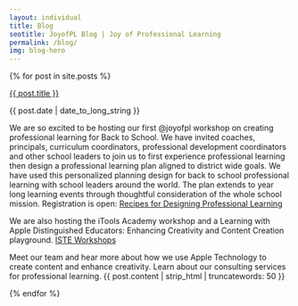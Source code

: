 ```yaml
---
layout: individual
title: Blog
seotitle: JoyofPL Blog | Joy of Professional Learning
permalink: /blog/
img: blog-hero
---
```


{% for post in site.posts %}
<div class="post-area">
  <a href="{{ post.url | prepend: site.baseurl }}" class="bold">{{ post.title }}</a>
  <p class="post-date">{{ post.date | date_to_long_string }}</p>
  <p>We are so excited to be hosting our first @joyofpl workshop on creating professional learning for Back to School. We have invited coaches, principals, curriculum coordinators, professional development coordinators and other school leaders to join us to first experience professional learning  then design a professional learning plan aligned to district wide goals. We have used this personalized planning design for back to school professional learning with school leaders around the world. The plan extends to year long learning events through thoughtful consideration of the whole school mission. Registration is open:
    <a href="https://conference.iste.org/2017/program/search/detail_session.php?id=108675817">Recipes for Designing Professional Learning </a>
  <p> We are also hosting the iTools Academy workshop and a Learning with Apple Distinguished Educators: Enhancing Creativity and Content Creation playground. 
    <a href="https://conference.iste.org/2017/program/search/detail_session.php?id=108635050">ISTE Workshops </a>
   <p> Meet our team and hear more about how we use Apple Technology to create content and enhance creativity. Learn about our consulting services for professional learning.
    {{ post.content | strip_html | truncatewords: 50 }}
  <p>
<div>
{% endfor %}
